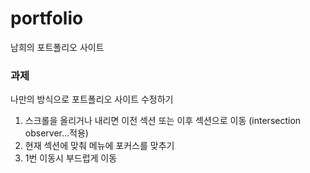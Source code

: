 # portfolio
남희의 포트폴리오 사이트

### 과제
나만의 방식으로 포트폴리오 사이트 수정하기

1. 스크롤을 올리거나 내리면 이전 섹션 또는 이후 섹션으로 이동
(intersection observer...적용)
2. 현재 섹션에 맞춰 메뉴에 포커스를 맞추기
3. 1번 이동시 부드럽게 이동